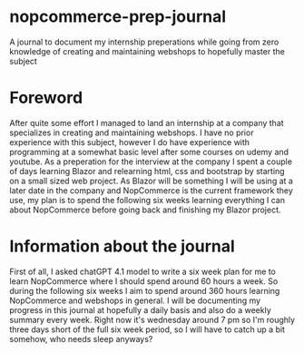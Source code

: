 # nopcommerce-prep-journal
A journal to document my internship preperations while going from zero knowledge of creating and maintaining webshops to hopefully master the subject

# Foreword
After quite some effort I managed to land an internship at a company that specializes in creating and maintaining webshops. 
I have no prior experience with this subject, however I do have experience with programming at a somewhat basic level after some courses on udemy and youtube.
As a preperation for the interview at the company I spent a couple of days learning Blazor and relearning html, css and bootstrap by starting on a small sized web project.
As Blazor will be something I will be using at a later date in the company and NopCommerce is the current framework they use, my plan is to spend the following six weeks learning everything I can about NopCommerce before going back and finishing my Blazor project.

# Information about the journal
First of all, I asked chatGPT 4.1 model to write a six week plan for me to learn NopCommerce where I should spend around 60 hours a week.
So during the following six weeks I aim to spend around 360 hours learning NopCommerce and webshops in general.
I will be documenting my progress in this journal at hopefully a daily basis and also do a weekly summary every week.
Right now it's wednesday around 7 pm so I'm roughly three days short of the full six week period, so I will have to catch up a bit somehow, who needs sleep anyways?
